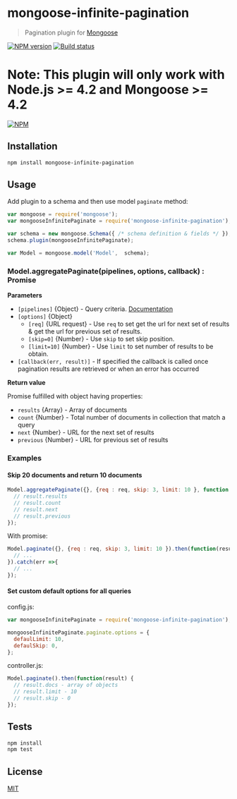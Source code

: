 
# mongoose-infinite-pagination

> Pagination plugin for [Mongoose](http://mongoosejs.com)

[![NPM version](https://img.shields.io/npm/v/mongoose-infinite-pagination.svg)](https://npmjs.org/package/mongoose-infinite-pagination)
[![Build status](https://img.shields.io/travis/edwardhotchkiss/mongoose-infinite-pagination.svg)](https://travis-ci.org/edwardhotchkiss/mongoose-infinite-pagination)

**Note:** This plugin will only work with Node.js >= 4.2 and Mongoose >= 4.2
=======
[![NPM](https://nodei.co/npm/mongoose-infinite-pagination.png?downloads=true&downloadRank=true&stars=true)](https://nodei.co/npm/mongoose-infinite-pagination/)

## Installation

```sh
npm install mongoose-infinite-pagination
```

## Usage

Add plugin to a schema and then use model `paginate` method:

```js
var mongoose = require('mongoose');
var mongooseInfinitePaginate = require('mongoose-infinite-pagination');

var schema = new mongoose.Schema({ /* schema definition & fields */ });
schema.plugin(mongooseInfinitePaginate);

var Model = mongoose.model('Model',  schema);
```

### Model.aggregatePaginate(pipelines, options, callback) : Promise<any>

**Parameters**

* `[pipelines]` {Object} - Query criteria. [Documentation](https://docs.mongodb.org/manual/tutorial/query-documents)
* `[options]` {Object}
  - `[req]` {URL request} - Use `req` to set get the url for next set of results & get the url for previous set of results.
  - `[skip=0]` {Number} - Use `skip` to set skip position.
  - `[limit=10]` {Number} - Use `limit` to set number of results to be obtain.
* `[callback(err, result)]` - If specified the callback is called once pagination results are retrieved or when an error has occurred

**Return value**

Promise fulfilled with object having properties:
* `results` {Array} - Array of documents
* `count` {Number} - Total number of documents in collection that match a query
* `next` {Number} - URL for the next set of results
* `previous` {Number} - URL for previous set of results

### Examples

#### Skip 20 documents and return 10 documents

```js
Model.aggregatePaginate({}, {req : req, skip: 3, limit: 10 }, function(err, result) {
  // result.results
  // result.count
  // result.next
  // result.previous
});
```

With promise:

```js
Model.paginate({}, {req : req, skip: 3, limit: 10 }).then(function(result) {
  // ...
}).catch(err =>{
  // ...
});
```

#### Set custom default options for all queries

config.js:

```js
var mongooseInfinitePaginate = require('mongoose-infinite-pagination');

mongooseInfinitePaginate.paginate.options = { 
  defaulLimit: 10,
  defaulSkip: 0,
};
```

controller.js:

```js
Model.paginate().then(function(result) {
  // result.docs - array of objects
  // result.limit - 10
  // result.skip - 0
});
```

## Tests

```sh
npm install
npm test
```

## License

[MIT](LICENSE)